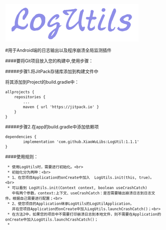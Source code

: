 
![image](https://github.com/XiaoWuLibs/LogUtil/blob/master/app/src/main/assets/logo_log_utils.png)
		  

#用于Android端的日志输出以及程序崩溃全局监测插件<br>
 

####要将Git项目放入您的构建中,使用步骤：<br>

#####步骤1.将JitPack存储库添加到构建文件中


将其添加到Project的build.gradle中：

	allprojects {
		repositories {
			...
			maven { url 'https://jitpack.io' }
		}
	}
#####步骤2.在app的build.gradle中添加依赖项

	dependencies {
	        implementation 'com.github.XiaoWuLibs:LogUtil:1.1.1'
	}

####使用规则：<br>

     * 使用LogUtils时，需要进行初始化。<br>
     * 初始化分为两种：<br>
     * 1、在您项目Application的onCreate中加入  LogUtils.init(this, true)。<br>
     * 可以看到 LogUtils.init(Context context, boolean useCrashCatch)
       中有两个参数，context:上下文、useCrashCatch：是否需要输出崩溃日志到日志文件。根据自己需要进行配置；<br>
     * 2、使您项目的Application继承LogUtils的LogUtilApplication，
       并在您项目Application的onCreate中加入LogUtils.launchCrashCatch()；<br>
     * 在方法2中，如果您的项目中不需要打印崩溃日志到本地文件，则不需要在Application的onCreate中加入LogUtils.launchCrashCatch()；
     *


